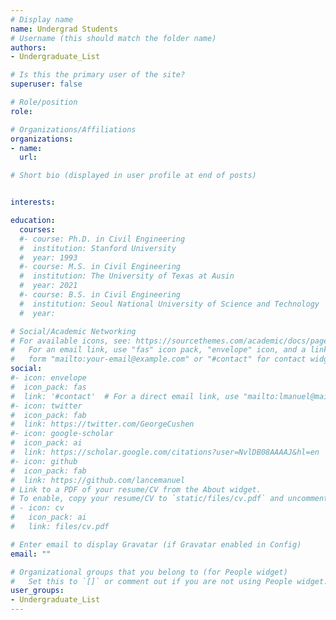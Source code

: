 ```yaml
---
# Display name
name: Undergrad Students
# Username (this should match the folder name)
authors:
- Undergraduate_List

# Is this the primary user of the site?
superuser: false

# Role/position
role: 

# Organizations/Affiliations
organizations:
- name: 
  url: 

# Short bio (displayed in user profile at end of posts)


interests:

education:
  courses:
  #- course: Ph.D. in Civil Engineering
  #  institution: Stanford University
  #  year: 1993
  #- course: M.S. in Civil Engineering
  #  institution: The University of Texas at Ausin
  #  year: 2021
  #- course: B.S. in Civil Engineering
  #  institution: Seoul National University of Science and Technology
  #  year:

# Social/Academic Networking
# For available icons, see: https://sourcethemes.com/academic/docs/page-builder/#icons
#   For an email link, use "fas" icon pack, "envelope" icon, and a link in the
#   form "mailto:your-email@example.com" or "#contact" for contact widget.
social:
#- icon: envelope
#  icon_pack: fas
#  link: '#contact'  # For a direct email link, use "mailto:lmanuel@mail.utexas.edu".
#- icon: twitter
#  icon_pack: fab
#  link: https://twitter.com/GeorgeCushen
#- icon: google-scholar
#  icon_pack: ai
#  link: https://scholar.google.com/citations?user=NvlDB08AAAAJ&hl=en
#- icon: github
#  icon_pack: fab
#  link: https://github.com/lancemanuel
# Link to a PDF of your resume/CV from the About widget.
# To enable, copy your resume/CV to `static/files/cv.pdf` and uncomment the lines below.
# - icon: cv
#   icon_pack: ai
#   link: files/cv.pdf

# Enter email to display Gravatar (if Gravatar enabled in Config)
email: ""

# Organizational groups that you belong to (for People widget)
#   Set this to `[]` or comment out if you are not using People widget.
user_groups:
- Undergraduate_List
---
```

